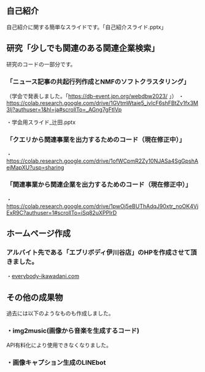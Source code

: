 ## 自己紹介
自己紹介に関する簡単なスライドです。「自己紹介スライド.pptx」

## 研究「少しでも関連のある関連企業検索」
 研究のコードの一部分です。
### 「ニュース記事の共起行列作成とNMFのソフトクラスタリング」

（学会で発表しました。「https://db-event.jpn.org/webdbw2023/
」）
・https://colab.research.google.com/drive/1GVtmWtaie5_ivlcF6shFBtZv1fx3M3Ij?authuser=1&hl=ja#scrollTo=_AGng7gFtlVp

・学会用スライド_辻田.pptx

### 「クエリから関連事業を出力するためのコード（現在修正中）」
・https://colab.research.google.com/drive/1ofWCpmR2Zy10NJASa4SgGpshAejMapXU?usp=sharing
### 「関連事業から関連企業を出力するためのコード（現在修正中）」
・https://colab.research.google.com/drive/1pwOj5eBUThAdqJ90xtr_noOK4VjExR9C?authuser=1#scrollTo=iSq82uXPPIrD


## ホームページ作成 
### アルバイト先である「エブリボディ伊川谷店」のHPを作成させて頂きました。
・[everybody-ikawadani.com](https://everybody-ikawadani.com/)


## その他の成果物
過去には以下のようなものも作成しました。
### ・img2music(画像から音楽を生成するコード)
API有料化により使用できなくなりました。
### ・画像キャプション生成のLINEbot

